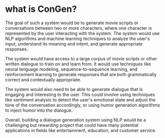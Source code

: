# what is ConGen?
The goal of such a system would be to generate movie scripts or conversations between two or more characters, where one character is represented by the user interacting with the system. The system would use NLP algorithms and machine learning techniques to analyze the user's input, understand its meaning and intent, and generate appropriate responses.

The system would have access to a large corpus of movie scripts or other written dialogue to train on and learn from. It would use techniques like neural language modeling, sequence-to-sequence learning, and reinforcement learning to generate responses that are both grammatically correct and contextually appropriate.

The system would also need to be able to generate dialogue that is engaging and interesting to the user. This could involve using techniques like sentiment analysis to detect the user's emotional state and adjust the tone of the conversation accordingly, or using humor generation algorithms to inject humor into the dialogue.

Overall, building a dialogue generation system using NLP would be a challenging but rewarding project that could have many potential applications in fields like entertainment, education, and customer service.
